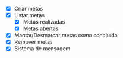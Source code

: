 - [X] Criar metas
- [X] Listar metas
  - [X] Metas realizadas
  - [X] Metas abertas
- [X] Marcar/Desmarcar metas como concluída
- [x] Remover metas
- [x] Sistema de mensagem
